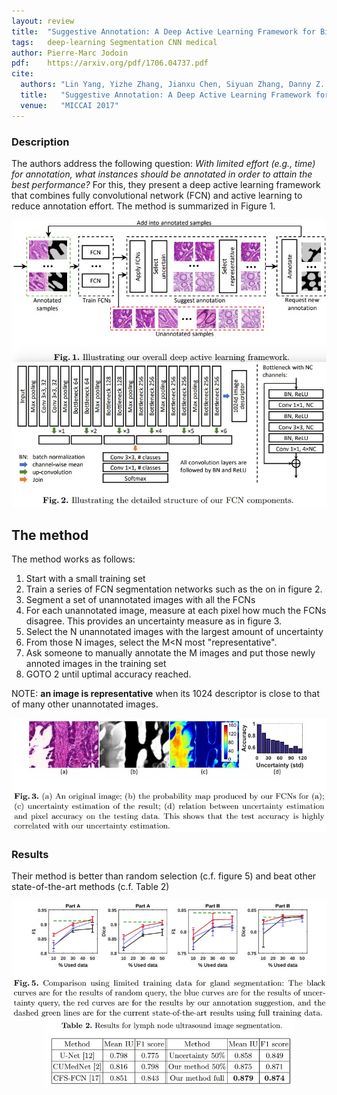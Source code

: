 ```yaml
---
layout: review
title:  "Suggestive Annotation: A Deep Active Learning Framework for Biomedical Image Segmentation"
tags:   deep-learning Segmentation CNN medical
author: Pierre-Marc Jodoin
pdf:    https://arxiv.org/pdf/1706.04737.pdf
cite:
  authors: "Lin Yang, Yizhe Zhang, Jianxu Chen, Siyuan Zhang, Danny Z. Chen"
  title:   "Suggestive Annotation: A Deep Active Learning Framework for Biomedical Image Segmentation"
  venue:   "MICCAI 2017"
---
```



### Description

The authors address the following question: *With limited effort (e.g., time) for annotation, what instances should be annotated in order to attain the best performance?* For this, they present a deep active learning framework that combines fully convolutional network (FCN) and active learning to reduce annotation effort.  The method is summarized in Figure 1.

<center><img src="/article/images/suggestiveAnnotation/sc01.jpg" width="700"></center>

<center><img src="/article/images/suggestiveAnnotation/sc02.jpg" width="700"></center>



## The method 

The method works as follows:

1. Start with a small training set
2. Train a series of FCN segmentation networks such as the on in figure 2.
3. Segment a set of unannotated images with all the FCNs
4. For each unannotated image, measure at each pixel how much the FCNs disagree.  This provides an uncertainty measure as in figure 3. 
5. Select the N unannotated images with the largest amount of uncertainty
6. From those N images, select the M<N most "representative". 
7. Ask someone to manually annotate the M images and put those newly annoted images in the training set
8. GOTO 2 until uptimal accuracy reached.

NOTE: **an image is representative** when its 1024 descriptor is close to that of many other unannotated images. 

<center><img src="/article/images/suggestiveAnnotation/sc03.jpg" width="600"></center>


### Results

Their method is better than random selection (c.f. figure 5) and beat other state-of-the-art methods (c.f. Table 2) 

<center><img src="/article/images/suggestiveAnnotation/sc05.jpg" width="600"></center>
<center><img src="/article/images/suggestiveAnnotation/sc04.jpg" width="400"></center>


